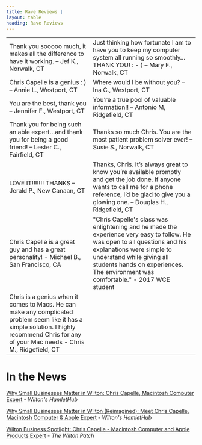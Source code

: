 ```yaml
---
title: Rave Reviews |
layout: table
heading: Rave Reviews
---
```

|   |    |
|--------|--------------------|
| Thank you sooooo much, it makes all the difference to have it working. – Jef K., Norwalk, CT | Just thinking how fortunate I am to have you to keep my computer system all running so smoothly… THANK YOU! : - ) – Mary F., Norwalk, CT |
| Chris Capelle is a genius : ) – Annie L., Westport, CT | Where would I be without you? – Ina C., Westport, CT |
| You are the best, thank you – Jennifer F., Westport, CT | You’re a true pool of valuable information!! – Antonio M, Ridgefield, CT |
| Thank you for being such an able expert…and thank you for being a good friend! – Lester C., Fairfield, CT | Thanks so much Chris. You are the most patient problem solver ever! – Susie S., Norwalk, CT |
| LOVE IT!!!!!!! THANKS – Jerald P., New Canaan, CT | Thanks, Chris. It’s always great to know you’re available promptly and get the job done. If anyone wants to call me for a phone reference, I’d be glad to give you a glowing one. – Douglas H., Ridgefield, CT |
| Chris Capelle is a great guy and has a great personality! - Michael B., San Francisco, CA | "Chris Capelle's class was enlightening and he made the experience very easy to follow.  He was open to all questions and his explanations were simple to understand while giving all students hands on experiences.  The environment was comfortable." - 2017 WCE student |
| Chris is a genius when it comes to Macs. He can make any complicated problem seem like it has a simple solution. I highly recommend Chris for any of your Mac needs - Chris M., Ridgefield, CT |

# In the News

<a href="https://news.hamlethub.com/wilton/places/49650-why-small-businesses-matter-in-wilton-chris-capelle-macintosh-computer-expert">Why Small Businesses Matter in Wilton: Chris Capelle, Macintosh Computer Expert</a> - *Wilton's HamletHub*

<a href="https://news.hamlethub.com/wilton/neighbors/50748-why-small-businesses-matter-in-wilton-reimagined-chris-capelle-macintosh-computer-apple-expert">Why Small Businesses Matter in Wilton (Reimagined): Meet Chris Capelle, Macintosh Computer & Apple Expert</a> - *Wilton's HamletHub*

<a href="https://patch.com/connecticut/wilton/wilton-business-spotlight-chris-capelle--macintosh-computer-and-apple-products-expert">Wilton Business Spotlight: Chris Capelle - Macintosh Computer and Apple Products Expert</a> - *The Wilton Patch*
